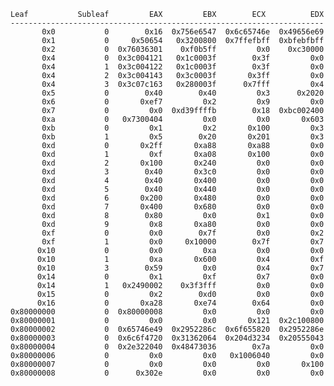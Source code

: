     Leaf           Subleaf         EAX         EBX        ECX          EDX
    ----------------------------------------------------------------------
           0x0           0        0x16  0x756e6547  0x6c65746e  0x49656e69
           0x1           0     0x50654   0x3200800  0x7ffefbff  0xbfebfbff
           0x2           0  0x76036301    0xf0b5ff         0x0    0xc30000
           0x4           0  0x3c004121   0x1c0003f        0x3f         0x0
           0x4           1  0x3c004122   0x1c0003f        0x3f         0x0
           0x4           2  0x3c004143   0x3c0003f       0x3ff         0x0
           0x4           3  0x3c07c163   0x280003f      0x7fff         0x4
           0x5           0        0x40        0x40         0x3      0x2020
           0x6           0       0xef7         0x2         0x9         0x0
           0x7           0         0x0  0xd39ffffb        0x18  0xbc002400
           0xa           0   0x7300404         0x0         0x0       0x603
           0xb           0         0x1         0x2       0x100         0x3
           0xb           1         0x5        0x20       0x201         0x3
           0xd           0       0x2ff       0xa88       0xa88         0x0
           0xd           1         0xf       0xa08       0x100         0x0
           0xd           2       0x100       0x240         0x0         0x0
           0xd           3        0x40       0x3c0         0x0         0x0
           0xd           4        0x40       0x400         0x0         0x0
           0xd           5        0x40       0x440         0x0         0x0
           0xd           6       0x200       0x480         0x0         0x0
           0xd           7       0x400       0x680         0x0         0x0
           0xd           8        0x80         0x0         0x1         0x0
           0xd           9         0x8       0xa80         0x0         0x0
           0xf           0         0x0        0x7f         0x0         0x2
           0xf           1         0x0     0x10000        0x7f         0x7
          0x10           0         0x0         0xa         0x0         0x0
          0x10           1         0xa       0x600         0x4         0xf
          0x10           3        0x59         0x0         0x4         0x7
          0x14           0         0x1         0xf         0x7         0x0
          0x14           1   0x2490002    0x3f3fff         0x0         0x0
          0x15           0         0x2        0xd0         0x0         0x0
          0x16           0       0xa28       0xe74        0x64         0x0
    0x80000000           0  0x80000008         0x0         0x0         0x0
    0x80000001           0         0x0         0x0       0x121  0x2c100800
    0x80000002           0  0x65746e49  0x2952286c  0x6f655820  0x2952286e
    0x80000003           0  0x6c6f4720  0x31362064  0x204d3234  0x20555043
    0x80000004           0  0x2e322040  0x48473036        0x7a         0x0
    0x80000006           0         0x0         0x0   0x1006040         0x0
    0x80000007           0         0x0         0x0         0x0       0x100
    0x80000008           0      0x302e         0x0         0x0         0x0
